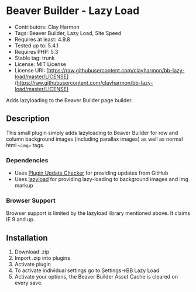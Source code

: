 # Beaver Builder - Lazy Load

- Contributors: Clay Harmon
- Tags: Beaver Builder, Lazy Load, Site Speed
- Requires at least: 4.9.8
- Tested up to: 5.4.1
- Requires PHP: 5.3
- Stable tag: trunk
- License: MIT License
- License URI: [https://raw.githubusercontent.com/clayharmon/bb-lazy-load/master/LICENSE](https://raw.githubusercontent.com/clayharmon/bb-lazy-load/master/LICENSE)

Adds lazyloading to the Beaver Builder page builder.

## Description

This small plugin simply adds lazyloading to Beaver Builder for row and column background images (including parallax images) as well as normal html `<img>` tags.

### Dependencies

- Uses [Plugin Update Checker](https://github.com/YahnisElsts/plugin-update-checker) for providing updates from GitHub
- Uses [lazyload](https://github.com/verlok/lazyload) for providing lazy-loading to background images and img markup

### Browser Support

Browser support is limited by the lazyload library mentioned above. It claims IE 9 and up.

## Installation

1. Download .zip
2. Import .zip into plugins
3. Activate plugin
4. To activate individual settings go to Settings->BB Lazy Load
5. Activate your options, the Beaver Builder Asset Cache is cleared on every save.

